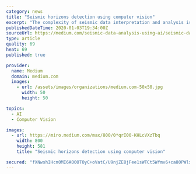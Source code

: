 ```yaml
---
category: news
title: "Seismic horizons detection using computer vision"
excerpt: "The complexity of seismic data interpretation and analysis is mainly connected with the fact that for each task requires an individual approach, since each dataset is unique. Manual processing requires significant labor costs, and the result often contains ..."
publishedDateTime: 2020-01-03T19:34:00Z
sourceUrl: https://medium.com/seismic-data-analysis-using-ai/seismic-data-analysis-using-ai-3ce18a18fbb?source=---------2------------------
type: article
quality: 69
heat: 69
published: true

provider:
  name: Medium
  domain: medium.com
  images:
    - url: /assets/images/organizations/medium.com-50x50.jpg
      width: 50
      height: 50

topics:
  - AI
  - Computer Vision

images:
  - url: https://miro.medium.com/max/800/0*qrI00-KHLcVXzTbq
    width: 800
    height: 581
    title: "Seismic horizons detection using computer vision"

secured: "fXNwshIHcn0MI6AO0OTOyC+oVatC/U9njZE8jFee1sWTCt5Wfmv6+ca80PWlxuENwOxPeT+3NHltxi1M954Sb1TXvwciKbO/OSTX4vRDyZ+v+noV1STEeQbYisTfg29lzqPB85jiX241DSUFow5jlenh+603d5Lys9O7EiDZt/mw+Lp8nN2tRqGg8bvfOk7w3tuH57uVedpkDXBO1TjGbAECzBBkk8eegkJYnWkFOOKmn8NMvZvUe/dve/TFNm7SOHWSHWv328WLdtn/Vjiya3GhqJiXrh3tyw7AZ+yjMpw=;EFQvQKWSQHBz/4EBbv1/jg=="
---
```


